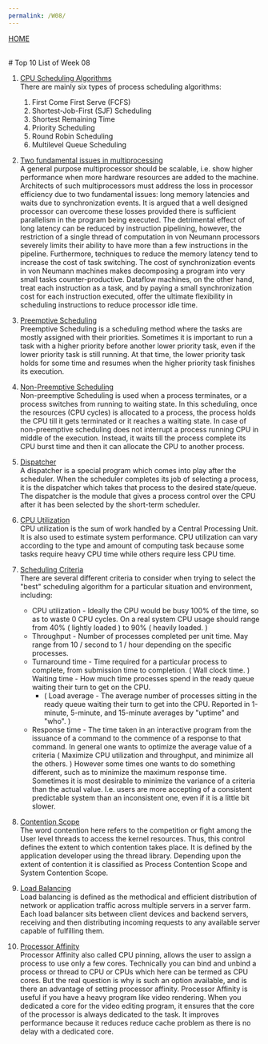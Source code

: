 ```yaml
---
permalink: /W08/
---
```

[HOME](../)

<br>
# Top 10 List of Week 08

1. [CPU Scheduling Algorithms](https://www.guru99.com/cpu-scheduling-algorithms.html#7) <br>
  There are mainly six types of process scheduling algorithms:
    1. First Come First Serve (FCFS)
    2. Shortest-Job-First (SJF) Scheduling
    3. Shortest Remaining Time
    4. Priority Scheduling
    5. Round Robin Scheduling
    6. Multilevel Queue Scheduling

2. [Two fundamental issues in multiprocessing](https://link.springer.com/chapter/10.1007%2F3-540-18923-8_15) <br>
  A general purpose multiprocessor should be scalable, i.e. show higher performance when more hardware resources are added to the machine. Architects of such multiprocessors must address the loss in processor efficiency due to two fundamental issues: long memory latencies and waits due to synchronization events. It is argued that a well designed processor can overcome these losses provided there is sufficient parallelism in the program being executed. The detrimental effect of long latency can be reduced by instruction pipelining, however, the restriction of a single thread of computation in von Neumann processors severely limits their ability to have more than a few instructions in the pipeline. Furthermore, techniques to reduce the memory latency tend to increase the cost of task switching. The cost of synchronization events in von Neumann machines makes decomposing a program into very small tasks counter-productive. Dataflow machines, on the other hand, treat each instruction as a task, and by paying a small synchronization cost for each instruction executed, offer the ultimate flexibility in scheduling instructions to reduce processor idle time.

3. [Preemptive Scheduling](https://www.guru99.com/preemptive-vs-non-preemptive-scheduling.html) <br>
  Preemptive Scheduling is a scheduling method where the tasks are mostly assigned with their priorities. Sometimes it is important to run a task with a higher priority before another lower priority task, even if the lower priority task is still running. At that time, the lower priority task holds for some time and resumes when the higher priority task finishes its execution.

4. [Non-Preemptive Scheduling](https://www.geeksforgeeks.org/preemptive-and-non-preemptive-scheduling/) <br>
  Non-preemptive Scheduling is used when a process terminates, or a process switches from running to waiting state. In this scheduling, once the resources (CPU cycles) is allocated to a process, the process holds the CPU till it gets terminated or it reaches a waiting state. In case of non-preemptive scheduling does not interrupt a process running CPU in middle of the execution. Instead, it waits till the process complete its CPU burst time and then it can allocate the CPU to another process. 

5. [Dispatcher](https://www.geeksforgeeks.org/difference-between-dispatcher-and-scheduler/) <br>
  A dispatcher is a special program which comes into play after the scheduler. When the scheduler completes its job of selecting a process, it is the dispatcher which takes that process to the desired state/queue. The dispatcher is the module that gives a process control over the CPU after it has been selected by the short-term scheduler.

6. [CPU Utilization](https://www.eukhost.com/forums/forum/general/technology-forum/22321-what-is-cpu-utilization-and-how-can-it-be-calculated) <br>
  CPU utilization is the sum of work handled by a Central Processing Unit. It is also used to estimate system performance. CPU utilization can vary according to the type and amount of computing task because some tasks require heavy CPU time while others require less CPU time.

7. [Scheduling Criteria](https://www.cs.uic.edu/~jbell/CourseNotes/OperatingSystems/5_CPU_Scheduling.html) <br>
    There are several different criteria to consider when trying to select the "best" scheduling algorithm for a particular situation and environment, including:
    - CPU utilization - Ideally the CPU would be busy 100% of the time, so as to waste 0 CPU cycles. On a real system CPU usage should range from 40% ( lightly loaded ) to 90% ( heavily loaded. )
    - Throughput - Number of processes completed per unit time. May range from 10 / second to 1 / hour depending on the specific processes.
    - Turnaround time - Time required for a particular process to complete, from submission time to completion. ( Wall clock time. )
    Waiting time - How much time processes spend in the ready queue waiting their turn to get on the CPU.
      - ( Load average - The average number of processes sitting in the ready queue waiting their turn to get into the CPU. Reported in 1-minute, 5-minute, and 15-minute averages by "uptime" and "who". )
    - Response time - The time taken in an interactive program from the issuance of a command to the commence of a response to that command.
    In general one wants to optimize the average value of a criteria ( Maximize CPU utilization and throughput, and minimize all the others. ) However some times one wants to do something different, such as to minimize the maximum response time.
    Sometimes it is most desirable to minimize the variance of a criteria than the actual value. I.e. users are more accepting of a consistent predictable system than an inconsistent one, even if it is a little bit slower.

8. [Contention Scope](https://www.geeksforgeeks.org/thread-scheduling/) <br>
  The word contention here refers to the competition or fight among the User level threads to access the kernel resources. Thus, this control defines the extent to which contention takes place. It is defined by the application developer using the thread library. Depending upon the extent of contention it is classified as Process Contention Scope and System Contention Scope.

9. [Load Balancing](https://www.citrix.com/en-in/glossary/load-balancing.html) <br>
  Load balancing is defined as the methodical and efficient distribution of network or application traffic across multiple servers in a server farm. Each load balancer sits between client devices and backend servers, receiving and then distributing incoming requests to any available server capable of fulfilling them.

10. [Processor Affinity](https://www.thewindowsclub.com/processor-affinity-windows) <br>
  Processor Affinity also called CPU pinning, allows the user to assign a process to use only a few cores. Technically you can bind and unbind a process or thread to CPU or CPUs which here can be termed as CPU cores. But the real question is why is such an option available, and is there an advantage of setting processor affinity.
  Processor Affinity is useful if you have a heavy program like video rendering. When you dedicated a core for the video editing program, it ensures that the core of the processor is always dedicated to the task. It improves performance because it reduces reduce cache problem as there is no delay with a dedicated core.

